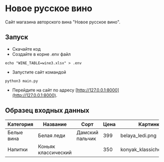 # Новое русское вино

Сайт магазина авторского вина "Новое русское вино".

## Запуск

- Скачайте код
- Создайте в корне .env файл
```
echo "WINE_TABLE=wine3.xlsx" > .env
```
- Запустите сайт командой
```
python3 main.py
```
- Перейдите на сайт по адресу [http://127.0.0.1:8000](http://127.0.0.1:8000).

## Образец входных данных

| Категория   | Название            | Сорт             | Цена | Картинка                 | Акция                 |
|-------------|---------------------|------------------|------|--------------------------|-----------------------|
| Белые вина  | Белая леди          | Дамский пальчик  | 399  | belaya_ledi.png          | Выгодное предложение  |
| Напитки     | Коньяк классический |                  | 350  | konyak_klassicheskyi.png |                       |


